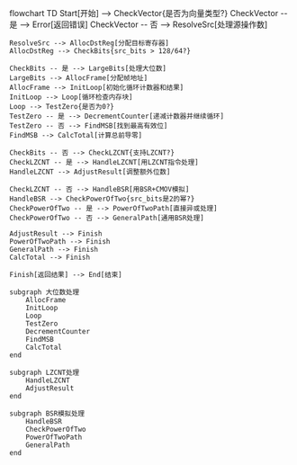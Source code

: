 flowchart TD
    Start[开始] --> CheckVector{是否为向量类型?}
    CheckVector -- 是 --> Error[返回错误]
    CheckVector -- 否 --> ResolveSrc[处理源操作数]
    
    ResolveSrc --> AllocDstReg[分配目标寄存器]
    AllocDstReg --> CheckBits{src_bits > 128/64?}
    
    CheckBits -- 是 --> LargeBits[处理大位数]
    LargeBits --> AllocFrame[分配帧地址]
    AllocFrame --> InitLoop[初始化循环计数器和结果]
    InitLoop --> Loop[循环检查内存块]
    Loop --> TestZero{是否为0?}
    TestZero -- 是 --> DecrementCounter[递减计数器并继续循环]
    TestZero -- 否 --> FindMSB[找到最高有效位]
    FindMSB --> CalcTotal[计算总前导零]
    
    CheckBits -- 否 --> CheckLZCNT{支持LZCNT?}
    CheckLZCNT -- 是 --> HandleLZCNT[用LZCNT指令处理]
    HandleLZCNT --> AdjustResult[调整额外位数]
    
    CheckLZCNT -- 否 --> HandleBSR[用BSR+CMOV模拟]
    HandleBSR --> CheckPowerOfTwo{src_bits是2的幂?}
    CheckPowerOfTwo -- 是 --> PowerOfTwoPath[直接异或处理]
    CheckPowerOfTwo -- 否 --> GeneralPath[通用BSR处理]
    
    AdjustResult --> Finish
    PowerOfTwoPath --> Finish
    GeneralPath --> Finish
    CalcTotal --> Finish
    
    Finish[返回结果] --> End[结束]
    
    subgraph 大位数处理
        AllocFrame
        InitLoop
        Loop
        TestZero
        DecrementCounter
        FindMSB
        CalcTotal
    end
    
    subgraph LZCNT处理
        HandleLZCNT
        AdjustResult
    end
    
    subgraph BSR模拟处理
        HandleBSR
        CheckPowerOfTwo
        PowerOfTwoPath
        GeneralPath
    end
